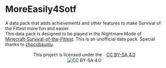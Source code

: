 # MoreEasily4Sotf
A data pack that adds achievements and other features to make Survival of the Fittest more fun and easier.<br>
This data pack is designed to be played in the Nightmare Mode of [Minecraft-Survival-of-the-Fittest](https://github.com/chocobaumu/Minecraft-Survival-of-the-Fittest).
This is an unofficial data pack. Special thanks to [chocobaumu](https://github.com/chocobaumu).
<p align="center">
This project is licensed under the　<a href="https://creativecommons.org/licenses/by-sa/4.0/deed">CC BY-SA 4.0</a><br>
<img src="https://licensebuttons.net/l/by-sa/4.0/88x31.png" alt="CC BY-SA 4.0"><br>
</p>
